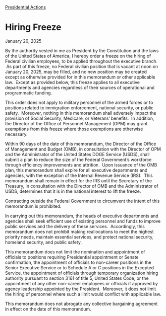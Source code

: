[Presidential Actions](https://www.whitehouse.gov/presidential-actions/)

# 					Hiring Freeze				

January 20, 2025

By the authority vested in me as President by the Constitution and the laws of the United States of America, I hereby order a freeze on the hiring of Federal civilian employees, to be applied throughout the executive branch.  As part of this freeze, no Federal civilian position that is vacant at noon on January 20, 2025, may be filled, and no new position may be created except as otherwise provided for in this memorandum or other applicable law.  Except as provided below, this freeze applies to all executive departments and agencies regardless of their sources of operational and programmatic funding.

This order does not apply to military personnel of the armed forces or to positions related to immigration enforcement, national security, or public safety.  Moreover, nothing in this memorandum shall adversely impact the provision of Social Security, Medicare, or Veterans’ benefits.  In addition, the Director of the Office of Personnel Management (OPM) may grant exemptions from this freeze where those exemptions are otherwise necessary.

Within 90 days of the date of this memorandum, the Director of the Office of Management and Budget (OMB), in consultation with the Director of OPM and the Administrator of the United States DOGE Service (USDS), shall submit a plan to reduce the size of the Federal Government’s workforce through efficiency improvements and attrition.  Upon issuance of the OMB plan, this memorandum shall expire for all executive departments and agencies, with the exception of the Internal Revenue Service (IRS).  This memorandum shall remain in effect for the IRS until the Secretary of the Treasury, in consultation with the Director of OMB and the Administrator of USDS, determines that it is in the national interest to lift the freeze.

Contracting outside the Federal Government to circumvent the intent of this memorandum is prohibited.

In carrying out this memorandum, the heads of executive departments and agencies shall seek efficient use of existing personnel and funds to improve public services and the delivery of these services.  Accordingly, this memorandum does not prohibit making reallocations to meet the highest priority needs, maintain essential services, and protect national security, homeland security, and public safety.

This memorandum does not limit the nomination and appointment of officials to positions requiring Presidential appointment or Senate confirmation, the appointment of officials to non-career positions in the Senior Executive Service or to Schedule A or C positions in the Excepted Service, the appointment of officials through temporary organization hiring authority pursuant to section 3161 of title 5, United States Code, or the appointment of any other non-career employees or officials if approved by agency leadership appointed by the President.  Moreover, it does not limit the hiring of personnel where such a limit would conflict with applicable law.

This memorandum does not abrogate any collective bargaining agreement in effect on the date of this memorandum.
